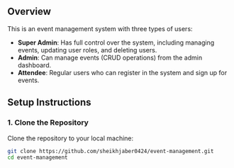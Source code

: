 ## Overview

This is an event management system with three types of users:

- **Super Admin**: Has full control over the system, including managing events, updating user roles, and deleting users.
- **Admin**: Can manage events (CRUD operations) from the admin dashboard.
- **Attendee**: Regular users who can register in the system and sign up for events.
## Setup Instructions

### 1. Clone the Repository
Clone the repository to your local machine:

```bash
git clone https://github.com/sheikhjaber0424/event-management.git
cd event-management
